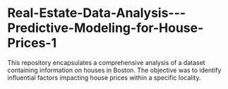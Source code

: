 # Real-Estate-Data-Analysis---Predictive-Modeling-for-House-Prices-1
This repository encapsulates a comprehensive analysis of a dataset containing information on houses in Boston. The objective was to identify influential factors impacting house prices within a specific locality.
